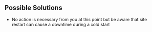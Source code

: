 ## Possible Solutions
* No action is necessary from you at this point but be aware that site restart can cause a downtime during a cold start